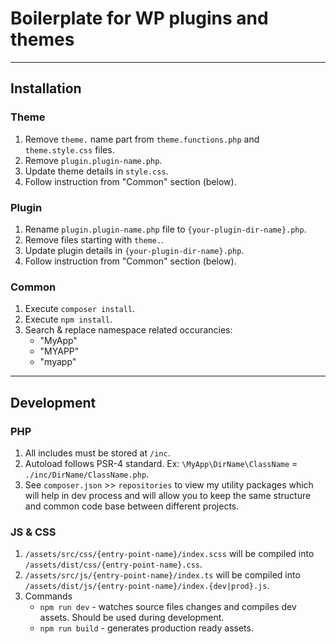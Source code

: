 # Boilerplate for WP plugins and themes

---

## Installation

### Theme
1. Remove `theme.` name part from `theme.functions.php` and `theme.style.css` files.
2. Remove `plugin.plugin-name.php`.
3. Update theme details in `style.css`.
4. Follow instruction from "Common" section (below).

### Plugin
1. Rename `plugin.plugin-name.php` file to `{your-plugin-dir-name}.php`.
2. Remove files starting with `theme.`.
3. Update plugin details in `{your-plugin-dir-name}.php`.
4. Follow instruction from "Common" section (below).

### Common
1. Execute `composer install`.
2. Execute `npm install`.
3. Search & replace namespace related occurancies:
    * "MyApp"
    * "MYAPP"
    * "myapp"

---

## Development

### PHP
1. All includes must be stored at `/inc`.
2. Autoload follows PSR-4 standard. Ex: `\MyApp\DirName\ClassName` = `./inc/DirName/ClassName.php`.
3. See `composer.json` >> `repositories` to view my utility packages which will help in dev process and will allow you to keep the same structure and common code base between different projects.

### JS & CSS
1. `/assets/src/css/{entry-point-name}/index.scss` will be compiled into `/assets/dist/css/{entry-point-name}.css`.
2. `/assets/src/js/{entry-point-name}/index.ts` will be compiled into `/assets/dist/js/{entry-point-name}/index.{dev|prod}.js`.
3. Commands
    * `npm run dev` - watches source files changes and compiles dev assets. Should be used during development.
    * `npm run build` - generates production ready assets.
